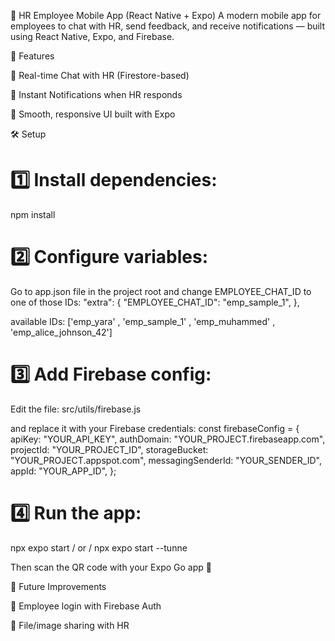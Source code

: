 📱 HR Employee Mobile App (React Native + Expo)
A modern mobile app for employees to chat with HR, send feedback, and receive notifications — built using React Native, Expo, and Firebase.

🚀 Features

💬 Real-time Chat with HR (Firestore-based)

🔔 Instant Notifications when HR responds

🧭 Smooth, responsive UI built with Expo

🛠️ Setup

# 1️⃣ Install dependencies:

npm install

# 2️⃣ Configure variables:

Go to app.json file in the project root and change EMPLOYEE_CHAT_ID to one of those IDs:
"extra": {
"EMPLOYEE_CHAT_ID": "emp_sample_1",
},

available IDs: ['emp_yara' , 'emp_sample_1' , 'emp_muhammed' , 'emp_alice_johnson_42']

# 3️⃣ Add Firebase config:

Edit the file:
src/utils/firebase.js

and replace it with your Firebase credentials:
const firebaseConfig = {
apiKey: "YOUR_API_KEY",
authDomain: "YOUR_PROJECT.firebaseapp.com",
projectId: "YOUR_PROJECT_ID",
storageBucket: "YOUR_PROJECT.appspot.com",
messagingSenderId: "YOUR_SENDER_ID",
appId: "YOUR_APP_ID",
};

# 4️⃣ Run the app:

npx expo start / or / npx expo start --tunne

Then scan the QR code with your Expo Go app 📱

🌟 Future Improvements

🔐 Employee login with Firebase Auth

📎 File/image sharing with HR
